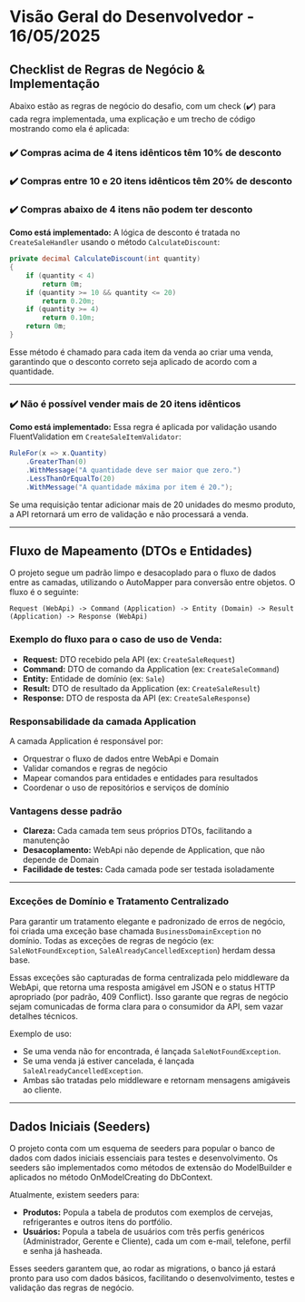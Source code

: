 # Visão Geral do Desenvolvedor - 16/05/2025

## Checklist de Regras de Negócio & Implementação

Abaixo estão as regras de negócio do desafio, com um check (✔️) para cada regra implementada, uma explicação e um trecho de código mostrando como ela é aplicada:

### ✔️ Compras acima de 4 itens idênticos têm 10% de desconto
### ✔️ Compras entre 10 e 20 itens idênticos têm 20% de desconto
### ✔️ Compras abaixo de 4 itens não podem ter desconto

**Como está implementado:**
A lógica de desconto é tratada no `CreateSaleHandler` usando o método `CalculateDiscount`:

```csharp
private decimal CalculateDiscount(int quantity)
{
    if (quantity < 4)
        return 0m;
    if (quantity >= 10 && quantity <= 20)
        return 0.20m;
    if (quantity >= 4)
        return 0.10m;
    return 0m;
}
```

Esse método é chamado para cada item da venda ao criar uma venda, garantindo que o desconto correto seja aplicado de acordo com a quantidade.

---

### ✔️ Não é possível vender mais de 20 itens idênticos

**Como está implementado:**
Essa regra é aplicada por validação usando FluentValidation em `CreateSaleItemValidator`:

```csharp
RuleFor(x => x.Quantity)
    .GreaterThan(0)
    .WithMessage("A quantidade deve ser maior que zero.")
    .LessThanOrEqualTo(20)
    .WithMessage("A quantidade máxima por item é 20.");
```

Se uma requisição tentar adicionar mais de 20 unidades do mesmo produto, a API retornará um erro de validação e não processará a venda.

---

## Fluxo de Mapeamento (DTOs e Entidades)

O projeto segue um padrão limpo e desacoplado para o fluxo de dados entre as camadas, utilizando o AutoMapper para conversão entre objetos. O fluxo é o seguinte:

```
Request (WebApi) -> Command (Application) -> Entity (Domain) -> Result (Application) -> Response (WebApi)
```

### Exemplo do fluxo para o caso de uso de Venda:

- **Request:** DTO recebido pela API (ex: `CreateSaleRequest`)
- **Command:** DTO de comando da Application (ex: `CreateSaleCommand`)
- **Entity:** Entidade de domínio (ex: `Sale`)
- **Result:** DTO de resultado da Application (ex: `CreateSaleResult`)
- **Response:** DTO de resposta da API (ex: `CreateSaleResponse`)

### Responsabilidade da camada Application

A camada Application é responsável por:
- Orquestrar o fluxo de dados entre WebApi e Domain
- Validar comandos e regras de negócio
- Mapear comandos para entidades e entidades para resultados
- Coordenar o uso de repositórios e serviços de domínio

### Vantagens desse padrão
- **Clareza:** Cada camada tem seus próprios DTOs, facilitando a manutenção
- **Desacoplamento:** WebApi não depende de Application, que não depende de Domain
- **Facilidade de testes:** Cada camada pode ser testada isoladamente

---------------
### Exceções de Domínio e Tratamento Centralizado

Para garantir um tratamento elegante e padronizado de erros de negócio, foi criada uma exceção base chamada `BusinessDomainException` no domínio. Todas as exceções de regras de negócio (ex: `SaleNotFoundException`, `SaleAlreadyCancelledException`) herdam dessa base.

Essas exceções são capturadas de forma centralizada pelo middleware da WebApi, que retorna uma resposta amigável em JSON e o status HTTP apropriado (por padrão, 409 Conflict). Isso garante que regras de negócio sejam comunicadas de forma clara para o consumidor da API, sem vazar detalhes técnicos.

Exemplo de uso:
- Se uma venda não for encontrada, é lançada `SaleNotFoundException`.
- Se uma venda já estiver cancelada, é lançada `SaleAlreadyCancelledException`.
- Ambas são tratadas pelo middleware e retornam mensagens amigáveis ao cliente.

---------------

## Dados Iniciais (Seeders)

O projeto conta com um esquema de seeders para popular o banco de dados com dados iniciais essenciais para testes e desenvolvimento. Os seeders são implementados como métodos de extensão do ModelBuilder e aplicados no método OnModelCreating do DbContext.

Atualmente, existem seeders para:
- **Produtos:** Popula a tabela de produtos com exemplos de cervejas, refrigerantes e outros itens do portfólio.
- **Usuários:** Popula a tabela de usuários com três perfis genéricos (Administrador, Gerente e Cliente), cada um com e-mail, telefone, perfil e senha já hasheada.

Esses seeders garantem que, ao rodar as migrations, o banco já estará pronto para uso com dados básicos, facilitando o desenvolvimento, testes e validação das regras de negócio.
